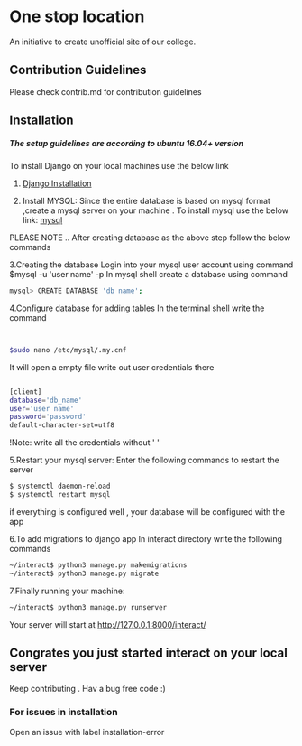 # One stop location
An initiative to create unofficial site of our college.

## Contribution Guidelines 
Please check contrib.md for contribution guidelines


## Installation

##### The setup guidelines are according to ubuntu 16.04+ version 

To install Django on your local machines use the below link

1. [Django Installation](https://www.digitalocean.com/community/tutorials/how-to-install-django-and-set-up-a-development-environment-on-ubuntu-16-04)

2. Install MYSQL: 
   Since the entire database is based on mysql format ,create a mysql server on your machine . To install mysql use the below link:
   [mysql](https://www.digitalocean.com/community/tutorials/how-to-create-a-django-app-and-connect-it-to-a-database)
 
PLEASE NOTE ..
After creating database as the above step follow the below commands
 
 3.Creating the database
 Login into your mysql user account using command $mysql -u 'user name' -p
 In mysql shell create a database using command 
 
 ```bash
 mysql> CREATE DATABASE 'db name';
 ```
 4.Configure database for adding tables
 In the terminal shell write the command 
 ```bash


 $sudo nano /etc/mysql/.my.cnf
 ```
 It will open a empty file write out user credentials there
 ```bash
 
 [client]
 database='db_name'    
 user='user name'
 password='password'
 default-character-set=utf8
 ```
 !Note: write all the credentials without ' '
 
 5.Restart your mysql server:
 Enter the following commands to restart the server
 ```bash
 $ systemctl daemon-reload
 $ systemctl restart mysql
 ```
 if everything is configured well , your database will be configured with the app
 
 6.To add migrations to django app
 In interact directory write the following commands
 ```bash
 ~/interact$ python3 manage.py makemigrations
 ~/interact$ python3 manage.py migrate
 ```
 7.Finally running your machine:
 ```bash
 ~/interact$ python3 manage.py runserver
 ```
 Your server will start at http://127.0.0.1:8000/interact/
 
 ## Congrates you just started interact on your local server
 Keep contributing . Hav a bug free code :)
 
 ### For issues in installation 
 Open an issue with label installation-error 
 
 
